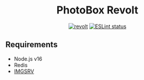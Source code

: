 <div align=center>

# PhotoBox Revolt
[![revolt](https://img.shields.io/badge/add%20to-revolt.chat-red)](https://invite.snaz.in/photobox/revolt) [![ESLint status](https://github.com/PhotoBoxPW/PhotoBoxRevolt/workflows/ESLint/badge.svg)](https://github.com/PhotoBoxRevolt/Voltare/actions?query=workflow%3A%22ESLint%22)

</div>

## Requirements
- Node.js v16
- Redis
- [IMGSRV](https://github.com/PhotoBoxPW/IMGSRV)
